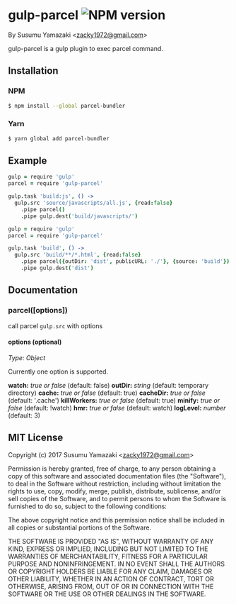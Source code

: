 gulp-parcel ![NPM version](https://img.shields.io/npm/v/gulp-parcel.svg?style=flat)
====================================================================================================================================================

By Susumu Yamazaki &lt;zacky1972@gmail.com&gt; 

gulp-parcel is a gulp plugin to exec parcel command.


Installation
--------------
### NPM
```bash
$ npm install --global parcel-bundler
```
### Yarn
```bash
$ yarn global add parcel-bundler
```

Example
-------
```coffee
gulp = require 'gulp'
parcel = require 'gulp-parcel'

gulp.task 'build:js', () ->
  gulp.src 'source/javascripts/all.js', {read:false}
    .pipe parcel()
    .pipe gulp.dest('build/javascripts/')
```

```coffee
gulp = require 'gulp'
parcel = require 'gulp-parcel'

gulp.task 'build', () ->
  gulp.src 'build/**/*.html', {read:false}
    .pipe parcel({outDir: 'dist', publicURL: './'}, {source: 'build'})
    .pipe gulp.dest('dist')
```

Documentation
-------
### parcel([options])

call parcel `gulp.src` with options 

#### options (optional)

*Type: Object*

Currently one option is supported.

**watch:** *true or false* (default: false)
**outDir:** *string* (default: temporary directory)
**cache:** *true or false* (default: true)
**cacheDir:** *true or false* (default: '.cache')
**killWorkers:** *true or false* (default: true)
**minify:** *true or false* (default: !watch)
**hmr:** *true or false* (default: watch)
**logLevel:** *number* (default: 3)

MIT License
----------------------------
Copyright (c) 2017 Susumu Yamazaki &lt;zacky1972@gmail.com&gt;

Permission is hereby granted, free of charge, to any person obtaining a copy
of this software and associated documentation files (the &quot;Software&quot;), to deal
in the Software without restriction, including without limitation the rights
to use, copy, modify, merge, publish, distribute, sublicense, and/or sell
copies of the Software, and to permit persons to whom the Software is
furnished to do so, subject to the following conditions:

The above copyright notice and this permission notice shall be included in
all copies or substantial portions of the Software.

THE SOFTWARE IS PROVIDED &quot;AS IS&quot;, WITHOUT WARRANTY OF ANY KIND, EXPRESS OR
IMPLIED, INCLUDING BUT NOT LIMITED TO THE WARRANTIES OF MERCHANTABILITY,
FITNESS FOR A PARTICULAR PURPOSE AND NONINFRINGEMENT. IN NO EVENT SHALL THE
AUTHORS OR COPYRIGHT HOLDERS BE LIABLE FOR ANY CLAIM, DAMAGES OR OTHER
LIABILITY, WHETHER IN AN ACTION OF CONTRACT, TORT OR OTHERWISE, ARISING FROM,
OUT OF OR IN CONNECTION WITH THE SOFTWARE OR THE USE OR OTHER DEALINGS IN
THE SOFTWARE.

